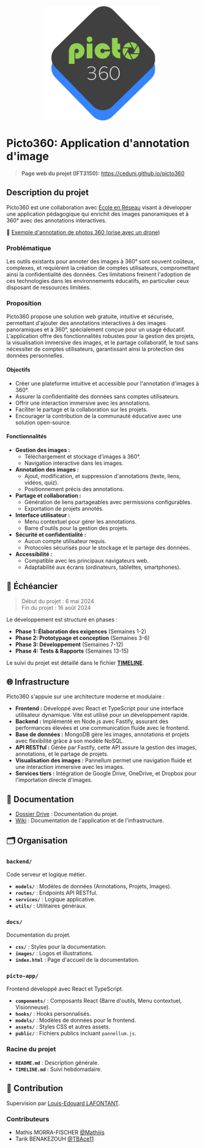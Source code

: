 <br/>
<p align="center">
    <img src="docs/images/logo_picto360.png" width="300">
</p>

# Picto360: Application d'annotation d'image

> **Page web du projet (IFT3150):** https://ceduni.github.io/picto360

## Description du projet 

Picto360 est une collaboration avec [École en Réseau](https://eer.qc.ca/) visant à développer une application pédagogique qui enrichit des images panoramiques et à 360° avec des annotations interactives.

👀 [Exemple d'annotation de photos 360 (prise avec un drone)](https://www.thinglink.com/scene/1800248329951511396)

### Problématique

Les outils existants pour annoter des images à 360° sont souvent coûteux, complexes, et requièrent la création de comptes utilisateurs, compromettant ainsi la confidentialité des données. Ces limitations freinent l'adoption de ces technologies dans les environnements éducatifs, en particulier ceux disposant de ressources limitées.

### Proposition

Picto360 propose une solution web gratuite, intuitive et sécurisée, permettant d'ajouter des annotations interactives à des images panoramiques et à 360°, spécialement conçue pour un usage éducatif. L'application offre des fonctionnalités robustes pour la gestion des projets, la visualisation immersive des images, et le partage collaboratif, le tout sans nécessiter de comptes utilisateurs, garantissant ainsi la protection des données personnelles.

#### Objectifs 

- Créer une plateforme intuitive et accessible pour l'annotation d'images à 360°.
- Assurer la confidentialité des données sans comptes utilisateurs.
- Offrir une interaction immersive avec les annotations.
- Faciliter le partage et la collaboration sur les projets.
- Encourager la contribution de la communauté éducative avec une solution open-source.

#### Fonctionnalités

- **Gestion des images :**
  - Téléchargement et stockage d'images à 360°.
  - Navigation interactive dans les images.
- **Annotation des images :**
  - Ajout, modification, et suppression d'annotations (texte, liens, vidéos, quiz).
  - Positionnement précis des annotations.
- **Partage et collaboration :**
  - Génération de liens partageables avec permissions configurables.
  - Exportation de projets annotés.
- **Interface utilisateur :**
  - Menu contextuel pour gérer les annotations.
  - Barre d'outils pour la gestion des projets.
- **Sécurité et confidentialité :**
  - Aucun compte utilisateur requis.
  - Protocoles sécurisés pour le stockage et le partage des données.
- **Accessibilité :**
  - Compatible avec les principaux navigateurs web.
  - Adaptabilité aux écrans (ordinateurs, tablettes, smartphones).

## 📅 Échéancier

> Début du projet : 6 mai 2024  
> Fin du projet : 16 août 2024

Le développement est structuré en phases :

- **Phase 1: Élaboration des exigences** (Semaines 1-2)
- **Phase 2: Prototypage et conception** (Semaines 3-6)
- **Phase 3: Développement** (Semaines 7-12)
- **Phase 4: Tests & Rapports** (Semaines 13-15)

Le suivi du projet est détaillé dans le fichier [**TIMELINE**](TIMELINE.md).

## 🌐 Infrastructure

Picto360 s'appuie sur une architecture moderne et modulaire :

- **Frontend :** Développé avec React et TypeScript pour une interface utilisateur dynamique. Vite est utilisé pour un développement rapide.
- **Backend :** Implémenté en Node.js avec Fastify, assurant des performances élevées et une communication fluide avec le frontend.
- **Base de données :** MongoDB gère les images, annotations et projets avec flexibilité grâce à son modèle NoSQL.
- **API RESTful :** Gérée par Fastify, cette API assure la gestion des images, annotations, et le partage de projets.
- **Visualisation des images :** Pannellum permet une navigation fluide et une interaction immersive avec les images.
- **Services tiers :** Intégration de Google Drive, OneDrive, et Dropbox pour l'importation directe d'images.

## 📘 Documentation

- [Dossier Drive](https://drive.google.com/drive/u/1/folders/12ap4jNxMDa4FnayR46Pu2auJaNviNHCZ) : Documentation du projet.
- [Wiki](https://github.com/ceduni/picto360/wiki) : Documentation de l'application et de l'infrastructure.

## 🗂️ Organisation

### **`backend/`**
Code serveur et logique métier.

- **`models/`** : Modèles de données (Annotations, Projets, Images).
- **`routes/`** : Endpoints API RESTful.
- **`services/`** : Logique applicative.
- **`utils/`** : Utilitaires généraux.

### **`docs/`**
Documentation du projet.

- **`css/`** : Styles pour la documentation.
- **`images/`** : Logos et illustrations.
- **`index.html`** : Page d'accueil de la documentation.

### **`picto-app/`**
Frontend développé avec React et TypeScript.

- **`components/`** : Composants React (Barre d'outils, Menu contextuel, Visionneuse).
- **`hooks/`** : Hooks personnalisés.
- **`models/`** : Modèles de données pour le frontend.
- **`assets/`** : Styles CSS et autres assets.
- **`public/`** : Fichiers publics incluant `pannellum.js`.

### **Racine du projet**
- **`README.md`** : Description générale.
- **`TIMELINE.md`** : Suivi hebdomadaire.

## 🌟 Contribution

Supervision par [Louis-Edouard LAFONTANT](mailto:louis.edouard.lafontant@umontreal.ca).

### Contributeurs

- Mathis MORRA-FISCHER [@Mathiiis](https://github.com/Mathiiis)
- Tarik BENAKEZOUH [@TBAce11](https://github.com/TBAce11)
